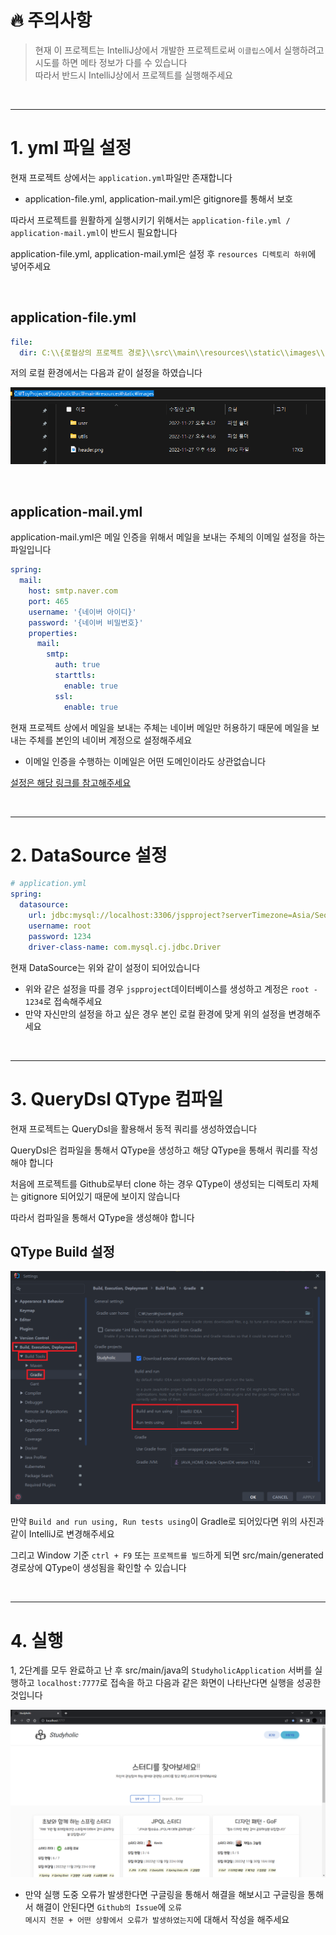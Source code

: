 # 🔥 주의사항
> 현재 이 프로젝트는 IntelliJ상에서 개발한 프로젝트로써 <code>이클립스</code>에서 실행하려고 시도를 하면 메타 정보가 다를 수 있습니다<br>
> 따라서 반드시 IntelliJ상에서 프로젝트를 실행해주세요

<br>
<hr>

# 1. yml 파일 설정
<p>현재 프로젝트 상에서는 <code>application.yml</code>파일만 존재합니다</p>

- application-file.yml, application-mail.yml은 gitignore를 통해서 보호

<p>따라서 프로젝트를 원활하게 실행시키기 위해서는 <code>application-file.yml / application-mail.yml</code>이 반드시 필요합니다</p>

<p>application-file.yml, application-mail.yml은 설정 후 <code>resources 디렉토리 하위</code>에 넣어주세요</p>

<br>

## application-file.yml
```yaml
file:
  dir: C:\\{로컬상의 프로젝트 경로}\\src\\main\\resources\\static\\images\\user\\
```

<p>저의 로컬 환경에서는 다음과 같이 설정을 하였습니다</p>

![](../images/file%20설정.png)

<br>


## application-mail.yml
<p>application-mail.yml은 메일 인증을 위해서 메일을 보내는 주체의 이메일 설정을 하는 파일입니다</p>

```yaml
spring:
  mail:
    host: smtp.naver.com
    port: 465
    username: '{네이버 아이디}'
    password: '{네이버 비밀번호}'
    properties:
      mail:
        smtp:
          auth: true
          starttls:
            enable: true
          ssl:
            enable: true
```

<p>현재 프로젝트 상에서 메일을 보내는 주체는 네이버 메일만 허용하기 때문에 메일을 보내는 주체를 본인의 네이버 계정으로 설정해주세요</p>

- 이메일 인증을 수행하는 이메일은 어떤 도메인이라도 상관없습니다

[설정은 해당 링크를 참고해주세요](https://help.naver.com/service/5632/contents/18536?osType=PC&lang=ko)

<br>
<hr>

# 2. DataSource 설정

```yaml
# application.yml
spring:
  datasource:
    url: jdbc:mysql://localhost:3306/jspproject?serverTimezone=Asia/Seoul
    username: root
    password: 1234
    driver-class-name: com.mysql.cj.jdbc.Driver
```

<p>현재 DataSource는 위와 같이 설정이 되어있습니다</p>

- 위와 같은 설정을 따를 경우 <code>jspproject</code>데이터베이스를 생성하고 계정은 <code>root - 1234</code>로 접속해주세요
- 만약 자신만의 설정을 하고 싶은 경우 본인 로컬 환경에 맞게 위의 설정을 변경해주세요

<br>
<hr>

# 3. QueryDsl QType 컴파일
<p>현재 프로젝트는 QueryDsl을 활용해서 동적 쿼리를 생성하였습니다</p>
<p>QueryDsl은 컴파일을 통해서 QType을 생성하고 해당 QType을 통해서 쿼리를 작성해야 합니다</p>
<p>처음에 프로젝트를 Github로부터 clone 하는 경우 QType이 생성되는 디렉토리 자체는 gitignore 되어있기 때문에 보이지 않습니다</p>
<p>따라서 컴파일을 통해서 QType을 생성해야 합니다</p>

## QType Build 설정

![](../images/QType%20Build%20설정.png)

<p>만약 <code>Build and run using, Run tests using</code>이 Gradle로 되어있다면 위의 사진과 같이 IntelliJ로 변경해주세요</p>

<p>그리고 Window 기준 <code>ctrl + F9</code> 또는 <code>프로젝트를 빌드</code>하게 되면 src/main/generated 경로상에 QType이 생성됨을 확인할 수 있습니다</p>

<br>
<hr>

# 4. 실행
<p>1, 2단계를 모두 완료하고 난 후 src/main/java의 <code>StudyholicApplication</code> 서버를 실행하고 <code>localhost:7777</code>로 접속을 하고 다음과 같은 화면이 나타난다면 실행을 성공한것입니다</p>

![](../images/최종%20실행%20화면.png)

- 만약 실행 도중 오류가 발생한다면 구글링을 통해서 해결을 해보시고 구글링을 통해서 해결이 안된다면 <code>Github의 Issue</code>에 <code>오류 메시지 전문 + 어떤 상황에서 오류가 발생하였는지</code>에 대해서 작성을 해주세요

<br>
<br>